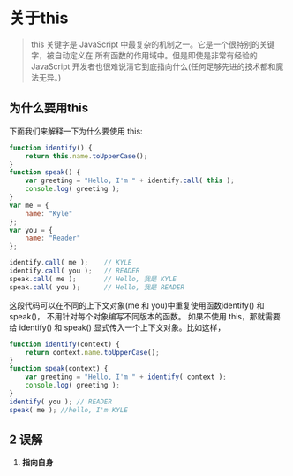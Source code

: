 # 关于this

> this 关键字是 JavaScript 中最复杂的机制之一。它是一个很特别的关键字，被自动定义在 所有函数的作用域中。但是即使是非常有经验的 JavaScript 开发者也很难说清它到底指向什么(任何足够先进的技术都和魔法无异。)


## 为什么要用this

下面我们来解释一下为什么要使用 this:

```js
function identify() {
    return this.name.toUpperCase();
}
function speak() {
    var greeting = "Hello, I'm " + identify.call( this ); 
    console.log( greeting );
}
var me = {
    name: "Kyle"
};
var you = {
    name: "Reader"
};

identify.call( me );    // KYLE
identify.call( you );   // READER
speak.call( me );       // Hello, 我是 KYLE 
speak.call( you );      // Hello, 我是 READER

```
这段代码可以在不同的上下文对象(me 和 you)中重复使用函数identify() 和 speak()， 不用针对每个对象编写不同版本的函数。
如果不使用 this，那就需要给 identify() 和 speak() 显式传入一个上下文对象。比如这样，

```js
function identify(context) {
    return context.name.toUpperCase();
}
function speak(context) {
    var greeting = "Hello, I'm " + identify( context );
    console.log( greeting );
}
identify( you ); // READER
speak( me ); //hello, I'm KYLE
```

## 2 误解

1. **指向自身**




